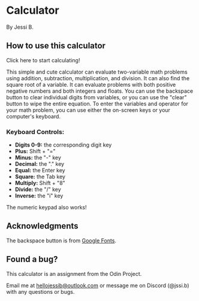 # Calculator
By Jessi B.

## How to use this calculator

Click here to start calculating! 

This simple and cute calculator can evaluate two-variable math problems using addition, subtraction, multiplication, and division. It can also 
find the square root of a variable. It can evaluate problems with both positive negative numbers and both integers and floats. You can use the 
backspace button to clear individual digits from variables, or you can use the "clear" button to wipe the entire equation. To enter the variables and operator for your math problem, you can use either the on-screen keys or your computer's keyboard.

### Keyboard Controls:

- **Digits 0-9:** the corresponding digit key  
- **Plus:** Shift + "="  
- **Minus:** the "-" key  
- **Decimal:** the "." key  
- **Equal:** the Enter key  
- **Square:** the Tab key  
- **Multiply:** Shift + "8"  
- **Divide:** the "/" key  
- **Inverse:** the "i" key  

The numeric keypad also works! 

## Acknowledgments 
The backspace button is from [Google Fonts](https://fonts.google.com/icons?selected=Material+Symbols+Outlined:backspace:FILL@0;wght@400;GRAD@0;opsz@24&icon.query=backsp&icon.size=24&icon.color=%234d4d4d). 

## Found a bug? 
This calculator is an assignment from the Odin Project.

Email me at hellojessib@outlook.com or message me on Discord (@jssi.b) with any questions or bugs.

